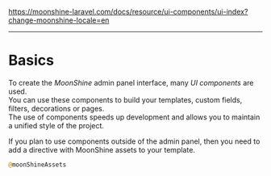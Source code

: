 https://moonshine-laravel.com/docs/resource/ui-components/ui-index?change-moonshine-locale=en

------

# Basics

To create the *MoonShine* admin panel interface, many *UI components* are used.  
You can use these components to build your templates, custom fields, filters, decorations or pages.  
The use of components speeds up development and allows you to maintain a unified style of the project.

If you plan to use components outside of the admin panel, then you need to add a directive with MoonShine assets to your template.

```php
@moonShineAssets
```

